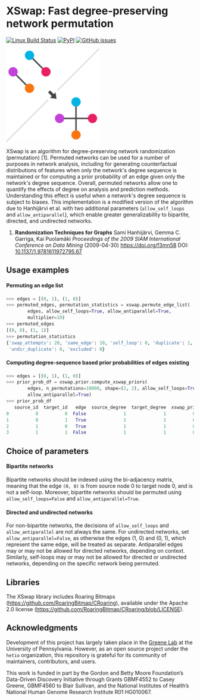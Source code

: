 # XSwap: Fast degree-preserving network permutation

[![Linux Build Status](https://img.shields.io/travis/com/hetio/xswap/master.svg?logo=travis)](https://travis-ci.com/hetio/xswap)
[![PyPI](https://img.shields.io/pypi/v/xswap.svg?logo=pypi&logoColor=white)](https://pypi.org/project/xswap/)
[![GitHub issues](https://img.shields.io/github/issues/hetio/xswap.svg?logo=github)](https://github.com/hetio/xswap/issues)

<img src="https://raw.githubusercontent.com/hetio/xswap/master/docs/img/xswap.svg?sanitize=true" width="250px">

XSwap is an algorithm for degree-preserving network randomization (permutation) [1].
Permuted networks can be used for a number of purposes in network analysis, including for generating counterfactual distributions of features when only the network's degree sequence is maintained or for computing a prior probability of an edge given only the network's degree sequence.
Overall, permuted networks allow one to quantify the effects of degree on analysis and prediction methods.
Understanding this effect is useful when a network's degree sequence is subject to biases.
This implementation is a modified version of the algorithm due to Hanhijärvi et al. with two additional parameters (`allow_self_loops` and `allow_antiparallel`), which enable greater generalizability to bipartite, directed, and undirected networks.

1. **Randomization Techniques for Graphs**
Sami Hanhijärvi, Gemma C. Garriga, Kai Puolamäki
*Proceedings of the 2009 SIAM International Conference on Data Mining* (2009-04-30) <https://doi.org/f3mn58>
DOI: [10.1137/1.9781611972795.67](https://doi.org/10.1137/1.9781611972795.67)

## Usage examples

#### Permuting an edge list

```python
>>> edges = [(0, 1), (1, 0)]
>>> permuted_edges, permutation_statistics = xswap.permute_edge_list(
        edges, allow_self_loops=True, allow_antiparallel=True,
        multiplier=10)
>>> permuted_edges
[(0, 0), (1, 1)]
>>> permutation_statistics
{'swap_attempts': 20, 'same_edge': 10, 'self_loop': 0, 'duplicate': 1,
 'undir_duplicate': 0, 'excluded': 0}
```

#### Computing degree-sequence based prior probabilities of edges existing

```python
>>> edges = [(0, 1), (1, 0)]
>>> prior_prob_df = xswap.prior.compute_xswap_priors(
        edges, n_permutations=10000, shape=(2, 2), allow_self_loops=True,
        allow_antiparallel=True)
>>> prior_prob_df
   source_id  target_id   edge  source_degree  target_degree  xswap_prior
0          0          0  False              1              1          0.5
1          0          1   True              1              1          0.5
2          1          0   True              1              1          0.5
3          1          1  False              1              1          0.5
```

## Choice of parameters

#### Bipartite networks

Bipartite networks should be indexed using the bi-adjacency matrix, meaning that the edge `(0, 0)` is from source node 0 to target node 0, and is not a self-loop.
Moreover, bipartite networks should be permuted using `allow_self_loops=False` and `allow_antiparallel=True`.

#### Directed and undirected networks

For non-bipartite networks, the decisions of `allow_self_loops` and `allow_antiparallel` are not always the same.
For undirected networks, set `allow_antiparallel=False`, as otherwise the edges (1, 0) and (0, 1), which represent the same edge, will be treated as separate.
Antiparallel edges may or may not be allowed for directed networks, depending on context.
Similarly, self-loops may or may not be allowed for directed or undirected networks, depending on the specific network being permuted.

## Libraries

The XSwap library includes Roaring Bitmaps (https://github.com/RoaringBitmap/CRoaring), available under the Apache 2.0 license (https://github.com/RoaringBitmap/CRoaring/blob/LICENSE).

## Acknowledgments

Development of this project has largely taken place in the [Greene Lab](http://www.greenelab.com/) at the University of Pennsylvania. However, as an open source project under the `hetio` organization, this repository is grateful for its community of maintainers, contributors, and users.

This work is funded in part by the Gordon and Betty Moore Foundation’s Data-Driven Discovery Initiative through Grants GBMF4552 to Casey Greene, GBMF4560 to Blair Sullivan, and the National Institutes of Health’s National Human Genome Research Institute R01 HG010067.
